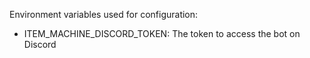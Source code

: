 Environment variables used for configuration:
- ITEM_MACHINE_DISCORD_TOKEN: The token to access the bot on Discord